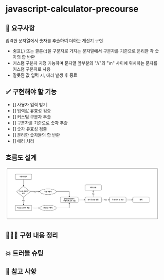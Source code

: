 # javascript-calculator-precourse

## 📍 요구사항

입력한 문자열에서 숫자를 추출하여 더하는 계산기 구현

- 쉼표(,) 또는 콜론(:)을 구분자로 가지는 문자열에서 구분자를 기준으로 분리한 각 숫자의 합 반환
- 커스텀 구분자 지정 가능하며 문자열 앞부분의 "//"와 "\n" 사이에 위치하는 문자를 커스텀 구분자로 사용
- 잘못된 값 입력 시, 에러 발생 후 종료

## ✅ 구현해야 할 기능

- [] 사용자 입력 받기
- [] 입력값 유효성 검증
- [] 커스텀 구분자 추출
- [] 구분자를 기준으로 숫자 추출
- [] 숫자 유효성 검증
- [] 분리한 숫자들의 합 반환
- [] 에러 처리

## 흐름도 설계

![흐름도](image.png)

## 👩🏻‍💻 구현 내용 정리

## 💥 트러블 슈팅

## 📖 참고 사항
